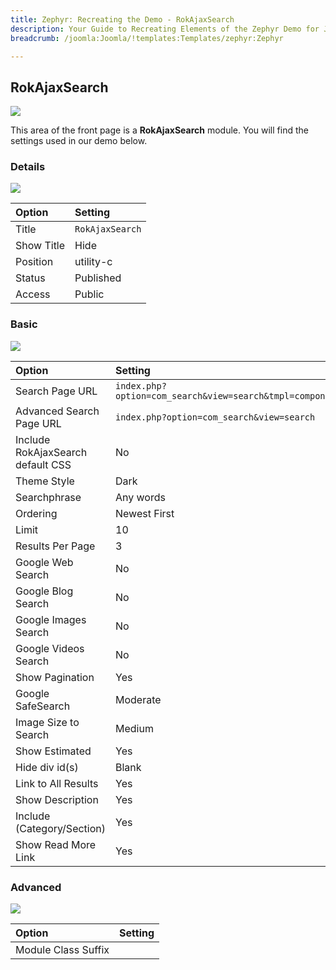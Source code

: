 ```yaml
---
title: Zephyr: Recreating the Demo - RokAjaxSearch
description: Your Guide to Recreating Elements of the Zephyr Demo for Joomla
breadcrumb: /joomla:Joomla/!templates:Templates/zephyr:Zephyr

---
```


RokAjaxSearch
-----

![][demo]

This area of the front page is a **RokAjaxSearch** module. You will find the settings used in our demo below.

### Details

![][demo2]

| Option     | Setting            |  
| :--------- | :----------------- |  
| Title      | `RokAjaxSearch`    |  
| Show Title | Hide               |  
| Position   | utility-c          |  
| Status     | Published          |  
| Access     | Public             |  

### Basic

![][demo3]

| Option                            | Setting                                                  |
|:----------------------------------|:---------------------------------------------------------|
| Search Page URL                   | `index.php?option=com_search&view=search&tmpl=component` |
| Advanced Search Page URL          | `index.php?option=com_search&view=search`                |
| Include RokAjaxSearch default CSS | No                                                       |
| Theme Style                       | Dark                                                     |
| Searchphrase                      | Any words                                                |
| Ordering                          | Newest First                                             |
| Limit                             | 10                                                       |
| Results Per Page                  | 3                                                        |
| Google Web Search                 | No                                                       |
| Google Blog Search                | No                                                       |
| Google Images Search              | No                                                       |
| Google Videos Search              | No                                                       |
| Show Pagination                   | Yes                                                      |
| Google SafeSearch                 | Moderate                                                 |
| Image Size to Search              | Medium                                                   |
| Show Estimated                    | Yes                                                      |
| Hide div id(s)                    | Blank                                                    |
| Link to All Results               | Yes                                                      |
| Show Description                  | Yes                                                      |
| Include (Category/Section)        | Yes                                                      |
| Show Read More Link               | Yes                                                      |

### Advanced

![][demo4]

| Option              | Setting  |  
| :------------------ | :------- |  
| Module Class Suffix |          |  

[demo]: assets/demo_1.jpeg
[demo2]: assets/demo_1a.jpeg
[demo3]: assets/demo_1b.jpeg
[demo4]: assets/demo_1c.jpeg
